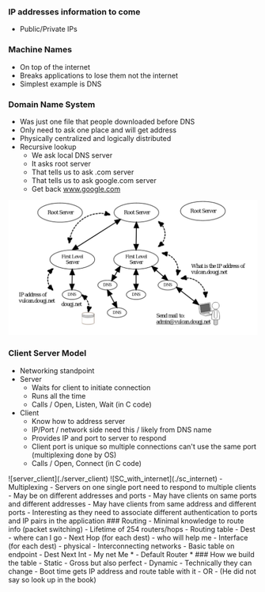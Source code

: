 
### IP addresses information to come
- Public/Private IPs

### Machine Names
- On top of the internet
- Breaks applications to lose them not the internet
- Simplest example is DNS

### Domain Name System
- Was just one file that people downloaded before DNS
- Only need to ask one place and will get address
- Physically centralized and logically distributed
- Recursive lookup
    - We ask local DNS server
    - It asks root server
    - That tells us to ask .com server
    - That tells us to ask google.com server
    - Get back www.google.com

![recursive](./DNS_recursion)

### Client Server Model
- Networking standpoint
- Server 
    - Waits for client to initiate connection
    - Runs all the time
    - Calls / Open, Listen, Wait (in C code) 
- Client 
    - Know how to address server
    - IP/Port / network side need this / likely from DNS name
    - Provides IP and port to server to respond
    - Client port is unique so multiple connections can't use the same port (multiplexing done by OS)
    - Calls / Open, Connect (in C code) 

<!---Grab the server client image from notes and advanced example---!>
![server_client](./server_client)
![SC_with_internet](./sc_internet)

- Multiplexing
    - Servers on one single port need to respond to multiple clients 
        - May be on different addresses and ports
        - May have clients on same ports and different addresses
        - May have clients from same address and different ports
    - Interesting as they need to associate different authentication to ports and IP pairs in the application

### Routing 
- Minimal knowledge to route info (packet switching)
- Lifetime of 254 routers/hops
- Routing table
    - Dest
        - where can I go
    - Next Hop (for each dest)
        - who will help me
    - Interface (for each dest)
        - physical
- Interconnecting networks

- Basic table on endpoint
- Dest      Next        Int
- My net    Me          *
- Default   Router      *

### How we build the table
- Static 
    - Gross but also perfect
- Dynamic
    - Technically they can change
    - Boot time gets IP address and route table with it
    - OR 
    - (He did not say so look up in the book) 

